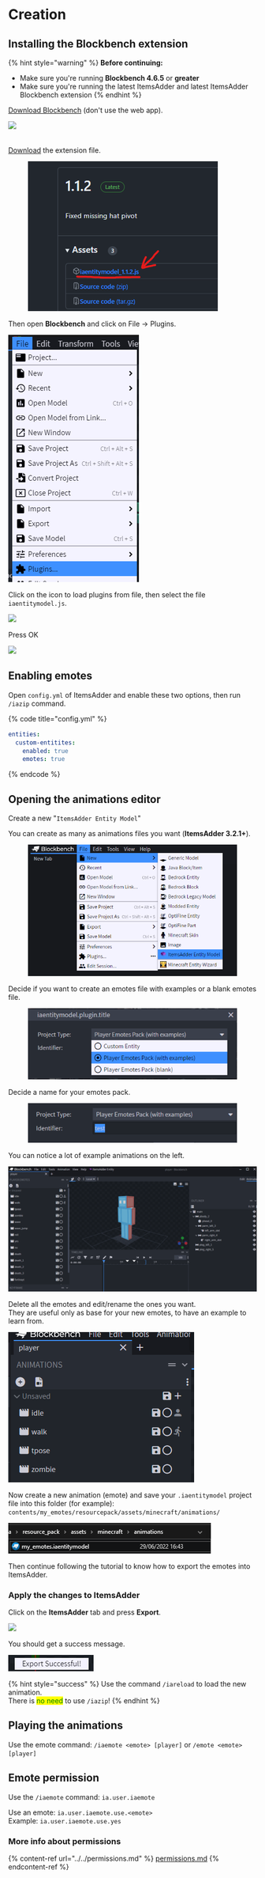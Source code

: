 # Creation

## Installing the Blockbench extension

{% hint style="warning" %}
**Before continuing:**

* Make sure you're running **Blockbench 4.6.5** or **greater**
* Make sure you're running the latest ItemsAdder and latest ItemsAdder Blockbench extension
{% endhint %}

[Download Blockbench](https://www.blockbench.net/) (don't use the web app).

![](<../../../.gitbook/assets/image (98) (1).png>)

\
[Download](https://github.com/LoneDev6/itemsadder-entity/releases) the extension file.

<figure><img src="../../../.gitbook/assets/ia-entities-download-js.png" alt=""><figcaption></figcaption></figure>

Then open **Blockbench** and click on File -> Plugins.

![](<../../../.gitbook/assets/image (48) (1) (1).png>)

Click on the icon to load plugins from file, then select the file `iaentitymodel.js`.

![](<../../../.gitbook/assets/image (74) (1) (1).png>)

Press OK

![](<../../../.gitbook/assets/image (71).png>)

## Enabling emotes

Open `config.yml` of ItemsAdder and enable these two options, then run `/iazip` command.

{% code title="config.yml" %}
```yaml
entities:
  custom-entitites:
    enabled: true
    emotes: true
```
{% endcode %}

## Opening the animations editor

Create a new "`ItemsAdder Entity Model`"

You can create as many as animations files you want (**ItemsAdder 3.2.1+**).

<figure><img src="../../../.gitbook/assets/ia-entities-new.png" alt=""><figcaption></figcaption></figure>

Decide if you want to create an emotes file with examples or a blank emotes file.

<figure><img src="../../../.gitbook/assets/ia-entities-new2.png" alt=""><figcaption></figcaption></figure>

Decide a name for your emotes pack.

<figure><img src="../../../.gitbook/assets/ia-entities-new3.png" alt=""><figcaption></figcaption></figure>

You can notice a lot of example animations on the left.

![](<../../../.gitbook/assets/image (51) (3).png>)

Delete all the emotes and edit/rename the ones you want. \
They are useful only as base for your new emotes, to have an example to learn from.

![](<../../../.gitbook/assets/image (68).png>)

Now create a new animation (emote) and save your `.iaentitymodel` project file into this folder (for example):\
`contents/my_emotes/resourcepack/assets/minecraft/animations/`

![](<../../../.gitbook/assets/image (95).png>)

Then continue following the tutorial to know how to export the emotes into ItemsAdder.

### Apply the changes to ItemsAdder

Click on the **ItemsAdder** tab and press **Export**.

![](<../../../.gitbook/assets/image (100).png>)

You should get a success message.

![](<../../../.gitbook/assets/image (81) (1).png>)

{% hint style="success" %}
Use the command `/iareload` to load the new animation.\
There is <mark style="color:green;">no need</mark> to use `/iazip`!
{% endhint %}

## Playing the animations

Use the emote command: `/iaemote <emote> [player]` or `/emote <emote> [player]`

## Emote permission

Use the `/iaemote` command: `ia.user.iaemote`

Use an emote: `ia.user.iaemote.use.<emote>`\
Example: `ia.user.iaemote.use.yes`

### More info about permissions

{% content-ref url="../../permissions.md" %}
[permissions.md](../../permissions.md)
{% endcontent-ref %}
